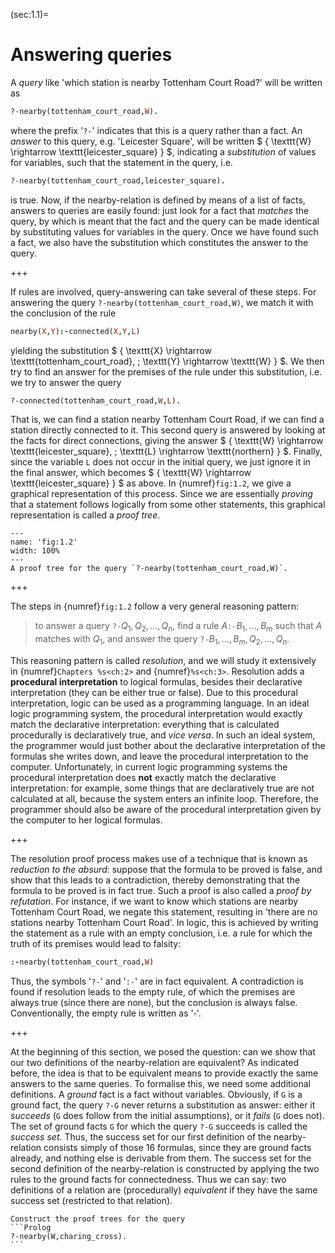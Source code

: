 <!--H3: Section 1.1-->
(sec:1.1)=
# Answering queries #

A *query* like 'which station is nearby Tottenham Court Road?' will be written as
```Prolog
?-nearby(tottenham_court_road,W).
```
where the prefix '`?-`' indicates that this is a query rather than a fact. An *answer* to this query, e.g. 'Leicester Square', will be written $ \{ \texttt{W} \rightarrow \texttt{leicester_square} \} $, indicating a *substitution* of values for variables, such that the statement in the query, i.e.
```Prolog
?-nearby(tottenham_court_road,leicester_square).
```
is true. Now, if the nearby-relation is defined by means of a list of facts, answers to queries are easily found: just look for a fact that *matches* the query, by which is meant that the fact and the query can be made identical by substituting values for variables in the query. Once we have found such a fact, we also have the substitution which constitutes the answer to the query.

+++

If rules are involved, query-answering can take several of these steps. For answering the query `?-nearby(tottenham_court_road,W)`, we match it with the conclusion of the rule
```Prolog
nearby(X,Y):-connected(X,Y,L)
```
yielding the substitution $ \{ \texttt{X} \rightarrow \texttt{tottenham_court_road}, \; \texttt{Y} \rightarrow \texttt{W} \} $. We then try to find an answer for the premises of the rule under this substitution, i.e. we try to answer the query
```Prolog
?-connected(tottenham_court_road,W,L).
```
That is, we can find a station nearby Tottenham Court Road, if we can find a station directly connected to it. This second query is answered by looking at the facts for direct connections, giving the answer $ \{ \texttt{W} \rightarrow \texttt{leicester_square}, \; \texttt{L} \rightarrow \texttt{northern} \} $. Finally, since the variable `L` does not occur in the initial query, we just ignore it in the final answer, which becomes $ \{ \texttt{W} \rightarrow \texttt{leicester_square} \} $ as above. In {numref}`fig:1.2`, we give a graphical representation of this process. Since we are essentially *proving* that a statement follows logically from some other statements, this graphical representation is called a *proof tree*.

```{figure} /src/fig/part_i/image004.svg
---
name: 'fig:1.2'
width: 100%
---
A proof tree for the query `?-nearby(tottenham_court_road,W)`.
```

+++

The steps in {numref}`fig:1.2` follow a very general reasoning pattern:

> to answer a query $\texttt{?-} Q_1, Q_2, \ldots , Q_n$, find a rule $A \texttt{:-} B_1, \ldots , B_m$ such that $A$ matches with $Q_1$, and answer the query $\texttt{?-} B_1, \ldots , B_m, Q_2, \ldots , Q_n$.

 This reasoning pattern is called *resolution*, and we will study it extensively in {numref}`Chapters %s<ch:2>` and {numref}`%s<ch:3>`. Resolution adds a **procedural interpretation** to logical formulas, besides their declarative interpretation (they can be either true or false). Due to this procedural interpretation, logic can be used as a programming language. In an ideal logic programming system, the procedural interpretation would exactly match the declarative interpretation: everything that is calculated procedurally is declaratively true, and *vice versa*. In such an ideal system, the programmer would just bother about the declarative interpretation of the formulas she writes down, and leave the procedural interpretation to the computer. Unfortunately, in current logic programming systems the procedural interpretation does **not** exactly match the declarative interpretation: for example, some things that are declaratively true are not calculated at all, because the system enters an infinite loop. Therefore, the programmer should also be aware of the procedural interpretation given by the computer to her logical formulas.
<!--Chapters 2 3-->

+++

The resolution proof process makes use of a technique that is known as *reduction to the absurd*: suppose that the formula to be proved is false, and show that this leads to a contradiction, thereby demonstrating that the formula to be proved is in fact true. Such a proof is also called a *proof by refutation*. For instance, if we want to know which stations are nearby Tottenham Court Road, we negate this statement, resulting in 'there are no stations nearby Tottenham Court Road'. In logic, this is achieved by writing the statement as a rule with an empty conclusion, i.e. a rule for which the truth of its premises would lead to falsity:
```Prolog
:-nearby(tottenham_court_road,W)
```
Thus, the symbols '`?-`' and '`:-`' are in fact equivalent. A contradiction is found if resolution leads to the empty rule, of which the premises are always true (since there are none), but the conclusion is always false. Conventionally, the empty rule is written as '$\square$'.

+++

At the beginning of this section, we posed the question: can we show that our two definitions of the nearby-relation are equivalent? As indicated before, the idea is that to be equivalent means to provide exactly the same answers to the same queries. To formalise this, we need some additional definitions. A *ground* fact is a fact without variables. Obviously, if `G` is a ground fact, the query `?-G` never returns a substitution as answer: either it *succeeds* (`G` does follow from the initial assumptions), or it *fails* (`G` does not). The set of ground facts `G` for which the query `?-G` succeeds is called the *success set*. Thus, the success set for our first definition of the nearby-relation consists simply of those 16 formulas, since they are ground facts already, and nothing else is derivable from them. The success set for the second definition of the nearby-relation is constructed by applying the two rules to the ground facts for connectedness. Thus we can say: two definitions of a relation are (procedurally) *equivalent* if they have the same success set (restricted to that relation).

````{exercise} 1.2
Construct the proof trees for the query
```Prolog
?-nearby(W,charing_cross).
```
````
